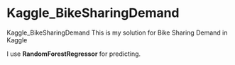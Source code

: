 # Kaggle_BikeSharingDemand
Kaggle_BikeSharingDemand
This is my solution for Bike Sharing Demand in Kaggle

I use **RandomForestRegressor** for predicting.
